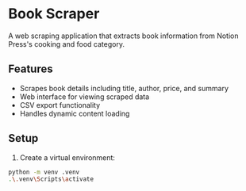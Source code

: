 # Book Scraper

A web scraping application that extracts book information from Notion Press's cooking and food category.

## Features
- Scrapes book details including title, author, price, and summary
- Web interface for viewing scraped data
- CSV export functionality
- Handles dynamic content loading

## Setup
1. Create a virtual environment:
```bash
python -m venv .venv
.\.venv\Scripts\activate
